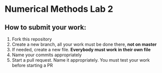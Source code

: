 # Numerical Methods Lab 2

## How to submit your work:
1. Fork this repository
2. Create a new branch, all your work must be done there, **not on master**
3. If needed, create a new file. **Everybody must work in their own file**
4. Name your commits appropriately 
5. Start a pull request. Name it appropriately. You must test your work before starting a PR
